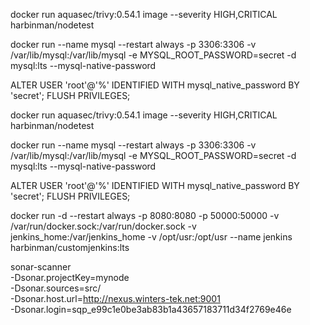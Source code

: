 docker run aquasec/trivy:0.54.1 image --severity HIGH,CRITICAL harbinman/nodetest

docker run --name mysql --restart always -p 3306:3306 -v /var/lib/mysql:/var/lib/mysql -e MYSQL_ROOT_PASSWORD=secret -d mysql:lts --mysql-native-password

ALTER USER 'root'@'%' IDENTIFIED WITH mysql_native_password BY 'secret';
FLUSH PRIVILEGES;

docker run aquasec/trivy:0.54.1 image --severity HIGH,CRITICAL harbinman/nodetest

docker run --name mysql --restart always -p 3306:3306 -v /var/lib/mysql:/var/lib/mysql -e MYSQL_ROOT_PASSWORD=secret -d mysql:lts --mysql-native-password

ALTER USER 'root'@'%' IDENTIFIED WITH mysql_native_password BY 'secret';
FLUSH PRIVILEGES;


docker run -d --restart always -p 8080:8080 -p 50000:50000 -v /var/run/docker.sock:/var/run/docker.sock -v jenkins_home:/var/jenkins_home -v /opt/usr:/opt/usr --name jenkins harbinman/customjenkins:lts


sonar-scanner \
  -Dsonar.projectKey=mynode \
  -Dsonar.sources=src/ \
  -Dsonar.host.url=http://nexus.winters-tek.net:9001 \
  -Dsonar.login=sqp_e99c1e0be3ab83b1a43657183711d34f2769e46e